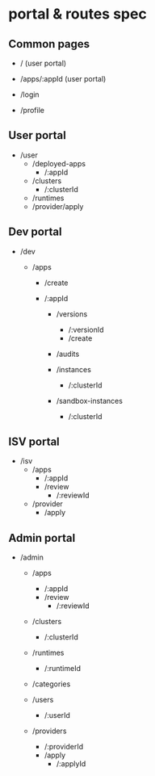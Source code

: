 # portal & routes spec

## Common pages

* / (user portal)
* /apps/:appId (user portal)

* /login

* /profile

## User portal

* /user
  * /deployed-apps
    * /:appId
  * /clusters
    * /:clusterId
  * /runtimes
  * /provider/apply

## Dev portal

* /dev

  * /apps

    * /create

    * /:appId

      * /versions
        * /:versionId
        * /create
      * /audits

      * /instances
        * /:clusterId
      * /sandbox-instances
        * /:clusterId

## ISV portal

* /isv
  * /apps
    * /:appId
    * /review
      * /:reviewId
  * /provider
    * /apply

## Admin portal

* /admin

  * /apps
    * /:appId
    * /review
      * /:reviewId
  * /clusters
    * /:clusterId
  * /runtimes
    * /:runtimeId
  * /categories

  * /users
    * /:userId

  * /providers
    * /:providerId
    * /apply
      * /:applyId
